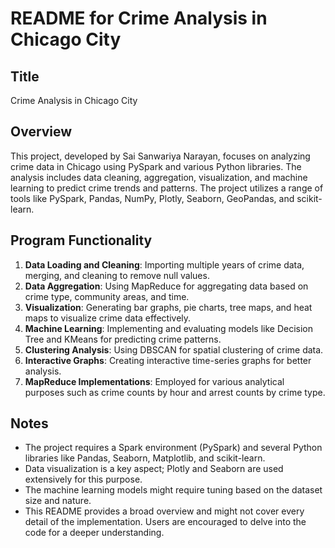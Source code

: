 # README for Crime Analysis in Chicago City

## Title
Crime Analysis in Chicago City

## Overview
This project, developed by Sai Sanwariya Narayan, focuses on analyzing crime data in Chicago using PySpark and various Python libraries. The analysis includes data cleaning, aggregation, visualization, and machine learning to predict crime trends and patterns. The project utilizes a range of tools like PySpark, Pandas, NumPy, Plotly, Seaborn, GeoPandas, and scikit-learn.

## Program Functionality
1. **Data Loading and Cleaning**: Importing multiple years of crime data, merging, and cleaning to remove null values.
2. **Data Aggregation**: Using MapReduce for aggregating data based on crime type, community areas, and time.
3. **Visualization**: Generating bar graphs, pie charts, tree maps, and heat maps to visualize crime data effectively.
4. **Machine Learning**: Implementing and evaluating models like Decision Tree and KMeans for predicting crime patterns.
5. **Clustering Analysis**: Using DBSCAN for spatial clustering of crime data.
6. **Interactive Graphs**: Creating interactive time-series graphs for better analysis.
7. **MapReduce Implementations**: Employed for various analytical purposes such as crime counts by hour and arrest counts by crime type.


## Notes
- The project requires a Spark environment (PySpark) and several Python libraries like Pandas, Seaborn, Matplotlib, and scikit-learn.
- Data visualization is a key aspect; Plotly and Seaborn are used extensively for this purpose.
- The machine learning models might require tuning based on the dataset size and nature.
- This README provides a broad overview and might not cover every detail of the implementation. Users are encouraged to delve into the code for a deeper understanding.